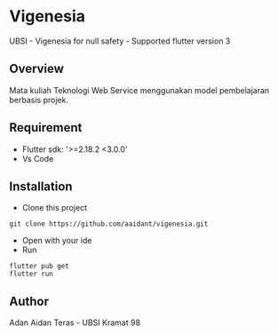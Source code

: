 # Vigenesia

UBSI - Vigenesia for null safety - Supported flutter version 3

## Overview
Mata kuliah Teknologi Web Service menggunakan model pembelajaran berbasis projek.

## Requirement
- Flutter sdk: '>=2.18.2 <3.0.0'
- Vs Code

## Installation
- Clone this project
```
git clone https://github.com/aaidant/vigenesia.git
```
- Open with your ide
- Run
```
flutter pub get
flutter run
```

## Author
Adan Aidan Teras - UBSI Kramat 98